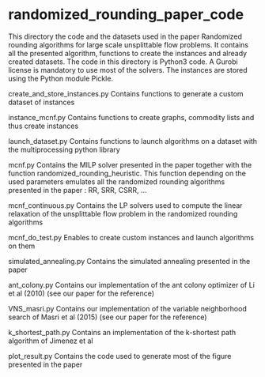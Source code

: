 # randomized_rounding_paper_code

This directory the code and the datasets used in the paper Randomized rounding algorithms for large scale unsplittable flow problems.
It contains all the presented algorithm, functions to create the instances and already created datasets.
The code in this directory is Python3 code. A Gurobi license is mandatory to use most of the solvers. The instances are stored using the Python module Pickle.

create_and_store_instances.py
Contains functions to generate a custom dataset of instances

instance_mcnf.py
Contains functions to create graphs, commodity lists and thus create instances

launch_dataset.py
Contains functions to launch algorithms on a dataset with the multiprocessing python library

mcnf.py
Contains the MILP solver presented in the paper together with the function randomized_rounding_heuristic.
This function depending on the used parameters emulates all the randomized rounding algorithms presented in the paper : RR, SRR, CSRR, ...

mcnf_continuous.py
Contains the LP solvers used to compute the linear relaxation of the unsplittable flow problem in the randomized rounding algorithms

mcnf_do_test.py
Enables to create custom instances and launch algorithms on them

simulated_annealing.py
Contains the simulated annealing presented in the paper

ant_colony.py
Contains our implementation of the ant colony optimizer of Li et al (2010) (see our paper for the reference)

VNS_masri.py
Contains our implementation of the variable neighborhood search of Masri et al (2015) (see our paper for the reference)

k_shortest_path.py
Contains an implementation of the k-shortest path algorithm of Jimenez et al

plot_result.py
Contains the code used to generate most of the figure presented in the paper
